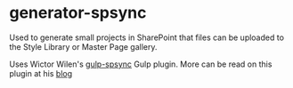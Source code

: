 # generator-spsync

Used to generate small projects in SharePoint that files can be uploaded to the Style Library or Master Page gallery.

Uses Wictor Wilen's [gulp-spsync](https://github.com/wictorwilen/gulp-spsync) Gulp plugin. More can be read on this plugin at his [blog](http://www.wictorwilen.se/announcing-gulp-spsync-a-gulp-plugin-that-syncs-local-files-with-a-sharepoint-site)